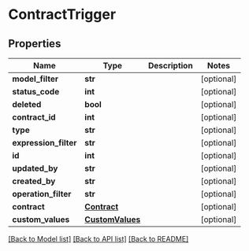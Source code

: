 # ContractTrigger

## Properties
Name | Type | Description | Notes
------------ | ------------- | ------------- | -------------
**model_filter** | **str** |  | [optional] 
**status_code** | **int** |  | [optional] 
**deleted** | **bool** |  | [optional] 
**contract_id** | **int** |  | [optional] 
**type** | **str** |  | [optional] 
**expression_filter** | **str** |  | [optional] 
**id** | **int** |  | [optional] 
**updated_by** | **str** |  | [optional] 
**created_by** | **str** |  | [optional] 
**operation_filter** | **str** |  | [optional] 
**contract** | [**Contract**](Contract.md) |  | [optional] 
**custom_values** | [**CustomValues**](CustomValues.md) |  | [optional] 

[[Back to Model list]](../README.md#documentation-for-models) [[Back to API list]](../README.md#documentation-for-api-endpoints) [[Back to README]](../README.md)

